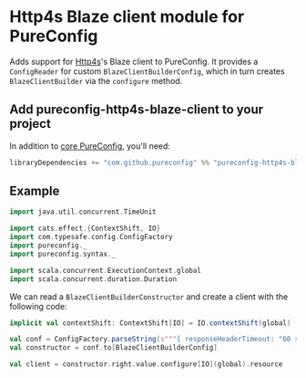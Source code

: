 
# Http4s Blaze client module for PureConfig

Adds support for [Http4s](http://http4s.org/)'s Blaze client to PureConfig.
It provides a `ConfigReader` for custom `BlazeClientBuilderConfig`,
which in turn creates `BlazeClientBuilder` via the `configure` method.

## Add pureconfig-http4s-blaze-client to your project

In addition to [core PureConfig](https://github.com/pureconfig/pureconfig), you'll need:

```scala
libraryDependencies += "com.github.pureconfig" %% "pureconfig-http4s-blaze-client" % "0.12.2"
```

## Example

```scala
import java.util.concurrent.TimeUnit

import cats.effect.{ContextShift, IO}
import com.typesafe.config.ConfigFactory
import pureconfig._
import pureconfig.syntax._

import scala.concurrent.ExecutionContext.global
import scala.concurrent.duration.Duration
```

We can read a `BlazeClientBuilderConstructor` and create a client with the following code:

```scala
implicit val contextShift: ContextShift[IO] = IO.contextShift(global)

val conf = ConfigFactory.parseString(s"""{ responseHeaderTimeout: "60 s" }""")
val constructor = conf.to[BlazeClientBuilderConfig]

val client = constructor.right.value.configure[IO](global).resource
```
